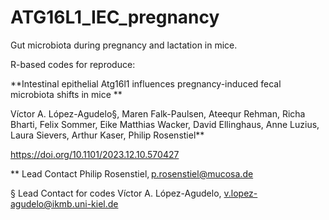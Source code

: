 # ATG16L1_IEC_pregnancy
Gut microbiota during pregnancy and lactation in mice.

R-based codes for reproduce: 

**Intestinal epithelial Atg16l1 influences pregnancy-induced fecal microbiota shifts in mice
**

Víctor A. López-Agudelo§, Maren Falk-Paulsen, Ateequr Rehman, Richa Bharti, Felix Sommer, Eike Matthias Wacker, David Ellinghaus, Anne Luzius, Laura Sievers, Arthur Kaser, Philip Rosenstiel**

https://doi.org/10.1101/2023.12.10.570427 

** Lead Contact Philip Rosenstiel, p.rosenstiel@mucosa.de

§ Lead Contact for codes Víctor A. López-Agudelo, v.lopez-agudelo@ikmb.uni-kiel.de
